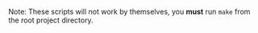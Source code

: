 Note: These scripts will not work by themselves, you **must** run `make` from
the root project directory.
